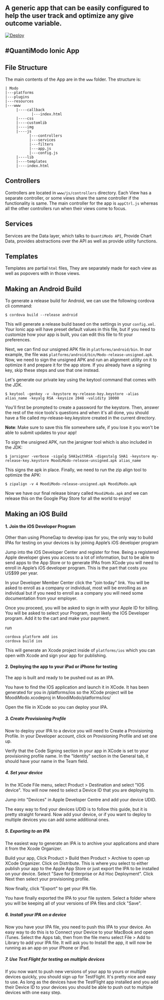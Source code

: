 A generic app that can be easily configured to help the user track and optimize any give outcome variable.
---

[![Deploy](https://s3.amazonaws.com/heroku-devcenter-files/article-images/2151-imported-1443570568-2151-imported-1443555045-button.svg)](https://heroku.com/deploy?template=https://github.com/Abolitionist-Project/QuantiModo-Ionic-Template-App/)


#QuantiModo Ionic App
---
## File Structure
The main contents of the App are in the `www` folder. The structure is:
```
| Modo
|---platforms
|---plugins
|---resources
|---www
     |----callback
            |---index.html
     |----css
     |----customlib
     |----img
     |----js
           |---controllers
           |---services
           |---filters
           |---app.js
           |---config.js
     |----lib
     |----templates
     |----index.html
```

## Controllers
Controllers are located in `www/js/controllers` directory. Each View has a separate controller, or some views share the same controller if the functionality is same.
The main controller for the app is `appCtrl.js` whereas all the other controllers run when their views come to focus.
## Services
Services are the Data layer, which talks to `QuantiModo API`, Provide Chart Data, provides abstractions over the API as well as provide utility functions. 
## Templates
Templates are partial `html` files, They are separately made for each view as well as popovers with in those views.
## Making an Android Build
To generate a release build for Android, we can use the following cordova cli command:
```
$ cordova build --release android
```

This will generate a release build based on the settings in your `config.xml`. Your Ionic app will have preset default values in this file, but if you need to customize how your app is built, you can edit this file to fit your preferences. 

Next, we can find our unsigned APK file in `platforms/android/bin`. In our example, the file was `platforms/android/bin/Modo-release-unsigned.apk`. Now, we need to sign the unsigned APK and run an alignment utility on it to optimize it and prepare it for the app store. If you already have a signing key, skip these steps and use that one instead.

Let's generate our private key using the keytool command that comes with the JDK. 
```
$ keytool -genkey -v -keystore my-release-key.keystore -alias alias_name -keyalg RSA -keysize 2048 -validity 10000
```
You'll first be prompted to create a password for the keystore. Then, answer the rest of the nice tools's questions and when it's all done, you should have a file called my-release-key.keystore created in the current directory.

**Note**: Make sure to save this file somewhere safe, if you lose it you won't be able to submit updates to your app!

To sign the unsigned APK, run the jarsigner tool which is also included in the JDK:

```
$ jarsigner -verbose -sigalg SHA1withRSA -digestalg SHA1 -keystore my-release-key.keystore MoodiModo-release-unsigned.apk alias_name
```
This signs the apk in place. Finally, we need to run the zip align tool to optimize the APK:
```
$ zipalign -v 4 MoodiModo-release-unsigned.apk MoodiModo.apk
```

Now we have our final release binary called `MoodiModo.apk` and we can release this on the Google Play Store for all the world to enjoy!

## Making an iOS Build

#### 1. Join the iOS Developer Program

Other than using PhoneGap to develop ipas for you, the only way to build IPAs for testing on your devices is by joining Apple’s iOS developer program

Jump into the iOS Developer Center and register for free. Being a registered Apple developer gives you access to a lot of information, but to be able to send apps to the App Store or to generate IPAs from XCode you will need to enroll in Apple’s iOS developer program. This is the part that costs you US$99 per year.

In your Developer Member Center click the "join today" link. You will be asked to enroll as a company or individual, most will be enrolling as an individual but if you need to enroll as a company you will need some documentation from your employer.

Once you proceed, you will be asked to sign in with your Apple ID for billing. You will be asked to select your Program, most likely the IOS Developer program. Add it to the cart and make your payment.

run
```
cordova platform add ios
cordova build ios
```
This will generate an Xcode project inside of `platforms/ios` which you can open with Xcode and sign your app for publishing.

#### 2. Deploying the app to your iPad or iPhone for testing

The app is built and ready to be pushed out as an IPA.

You have to find the IOS application and launch it in XCode. It has been generated for you in /platforms/ios so the XCode project will be MoodiModo.xcodeproj in MoodiModo/platforms/ios/

Open the file in XCode so you can deploy your IPA.

##### 3. Create Provisioning Profile

Now to deploy your IPA to a device you will need to Create a Provisioning Profile. In your Developer account, click on Provisioning Profile and set one up.

Verify that the Code Signing section in your app in XCode is set to your provisioning profile name. In the "Identity" section in the General tab, it should have your name in the Team field.

##### 4. Set your device

In the XCode File menu, select Product > Destination and select "IOS device". You will now need to select a Device ID that you are deploying to.

Jump into "Devices" in Apple Developer Centre and add your device UDID.

The easy way to find your devices UDID is to follow this guide, but it is pretty straight forward. Now add your device, or if you want to deploy to multiple devices you can add some additional ones.

##### 5. Exporting to an IPA

The easiest way to generate an IPA is to archive your applications and share it from the Xcode Organizer.

Build your app, Click Product > Build then Product > Archive to open up XCode Organizer. Click on Distribute. This is where you select to either publish your app to the Apple App Store or just export the IPA to be installed on your device. Select "Save for Enterprise or Ad Hoc Deployment". Click Next then select your provisioning profile.

Now finally, click "Export" to get your IPA file.

You have finally exported the IPA to your file system. Select a folder where you will be keeping all of your versions of IPA files and click "Save".

##### 6. Install your IPA on a device

Now you have your IPA file, you need to push this IPA to your device. An easy way to do this is to Connect your Device to your MacBook and open iTunes. Select the Apps tab, then from the file menu select File > Add to Library to add your IPA file. It will ask you to Install the app, it will now be running as an app on your iPhone or iPad.

##### 7. Use Test Flight for testing on multiple devices

If you now want to push new versions of your app to yours or multiple devices quickly, you should sign up for TestFlight. It's pretty nice and easy to use. As long as the devices have the TestFlight app installed and you add their Device ID to your devices you should be able to push out to multiple devices with one easy step.
